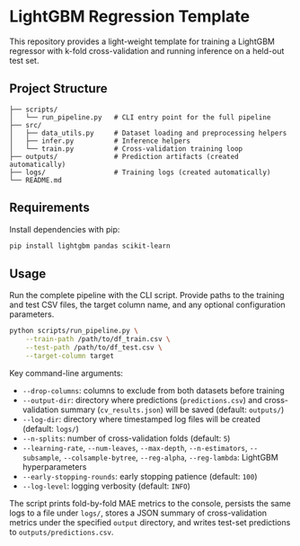 # LightGBM Regression Template

This repository provides a light-weight template for training a LightGBM regressor
with k-fold cross-validation and running inference on a held-out test set.

## Project Structure

```
├── scripts/
│   └── run_pipeline.py   # CLI entry point for the full pipeline
├── src/
│   ├── data_utils.py     # Dataset loading and preprocessing helpers
│   ├── infer.py          # Inference helpers
│   └── train.py          # Cross-validation training loop
├── outputs/              # Prediction artifacts (created automatically)
├── logs/                 # Training logs (created automatically)
└── README.md
```

## Requirements

Install dependencies with pip:

```bash
pip install lightgbm pandas scikit-learn
```

## Usage

Run the complete pipeline with the CLI script. Provide paths to the training and test
CSV files, the target column name, and any optional configuration parameters.

```bash
python scripts/run_pipeline.py \
    --train-path /path/to/df_train.csv \
    --test-path /path/to/df_test.csv \
    --target-column target
```

Key command-line arguments:

- `--drop-columns`: columns to exclude from both datasets before training
- `--output-dir`: directory where predictions (`predictions.csv`) and cross-validation
  summary (`cv_results.json`) will be saved (default: `outputs/`)
- `--log-dir`: directory where timestamped log files will be created (default: `logs/`)
- `--n-splits`: number of cross-validation folds (default: `5`)
- `--learning-rate`, `--num-leaves`, `--max-depth`, `--n-estimators`, `--subsample`,
  `--colsample-bytree`, `--reg-alpha`, `--reg-lambda`: LightGBM hyperparameters
- `--early-stopping-rounds`: early stopping patience (default: `100`)
- `--log-level`: logging verbosity (default: `INFO`)

The script prints fold-by-fold MAE metrics to the console, persists the same logs to a
file under `logs/`, stores a JSON summary of cross-validation metrics under the
specified `output` directory, and writes test-set predictions to
`outputs/predictions.csv`.
